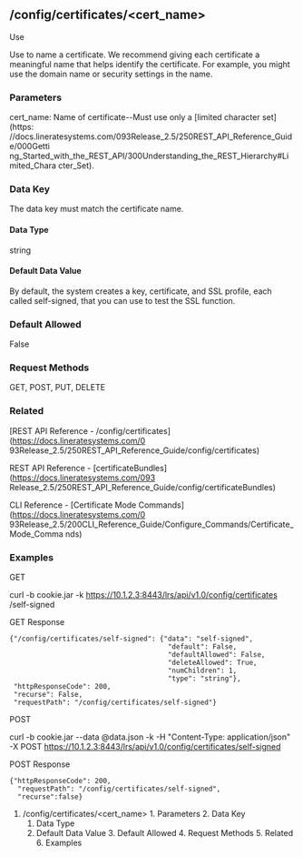 ## /config/certificates/<cert_name>

Use

Use to name a certificate. We recommend giving each certificate a meaningful
name that helps identify the certificate. For example, you might use the
domain name or security settings in the name.

### Parameters

cert_name: Name of certificate--Must use only a [limited character set](https:
//docs.lineratesystems.com/093Release_2.5/250REST_API_Reference_Guide/000Getti
ng_Started_with_the_REST_API/300Understanding_the_REST_Hierarchy#Limited_Chara
cter_Set).

### Data Key

The data key must match the certificate name.

#### Data Type

string

#### Default Data Value

By default, the system creates a key, certificate, and SSL profile, each
called self-signed, that you can use to test the SSL function.

### Default Allowed

False

### Request Methods

GET, POST, PUT, DELETE

### Related

[REST API Reference - /config/certificates](https://docs.lineratesystems.com/0
93Release_2.5/250REST_API_Reference_Guide/config/certificates)

REST API Reference - [certificateBundles](https://docs.lineratesystems.com/093
Release_2.5/250REST_API_Reference_Guide/config/certificateBundles)

CLI Reference - [Certificate Mode Commands](https://docs.lineratesystems.com/0
93Release_2.5/200CLI_Reference_Guide/Configure_Commands/Certificate_Mode_Comma
nds)

### Examples

GET

curl -b cookie.jar -k https://10.1.2.3:8443/lrs/api/v1.0/config/certificates
/self-signed

GET Response

    
    {"/config/certificates/self-signed": {"data": "self-signed",
                                           "default": False,
                                           "defaultAllowed": False,
                                           "deleteAllowed": True,
                                           "numChildren": 1,
                                           "type": "string"},
     "httpResponseCode": 200,
     "recurse": False,
     "requestPath": "/config/certificates/self-signed"}
    

POST

curl -b cookie.jar --data @data.json -k -H "Content-Type: application/json" -X
POST https://10.1.2.3:8443/lrs/api/v1.0/config/certificates/self-signed

POST Response

    
    {"httpResponseCode": 200,
      "requestPath": "/config/certificates/self-signed",
      "recurse":false}

  1. /config/certificates/<cert_name>
    1. Parameters
    2. Data Key
      1. Data Type
      2. Default Data Value
    3. Default Allowed
    4. Request Methods
    5. Related
    6. Examples

